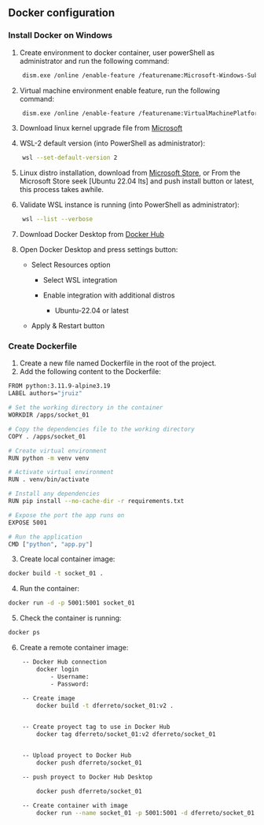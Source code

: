 ## Docker configuration

### Install Docker on Windows
1. Create environment to docker container, user powerShell as administrator and run the following command:
```bash 
    dism.exe /online /enable-feature /featurename:Microsoft-Windows-Subsystem-Linux /all /norestart
```
2. Virtual machine environment enable feature, run the following command:
```bash
    dism.exe /online /enable-feature /featurename:VirtualMachinePlatform /all /norestart
``` 
3. Download linux kernel upgrade file from [Microsoft](https://wslstorestorage.blob.core.windows.net/wslblob/wsl_update_x64.msi)

4. WSL-2 default version (into PowerShell as administrator):
```bash
    wsl --set-default-version 2
``` 
5. Linux distro installation, download from [Microsoft Store](https://aka.ms/wslstore), or From the Microsoft Store seek [Ubuntu 22.04 lts] 
		and push install button  or latest, this process takes awhile.

6. Validate WSL instance is running (into PowerShell as administrator):
```bash
    wsl --list --verbose
``` 

7. Download Docker Desktop from [Docker Hub](https://hub.docker.com/editions/community/docker-ce-desktop-windows)

8. Open Docker Desktop and press settings button:

	- Select Resources option
		- Select WSL integration
		- Enable integration with additional distros
		
			- Ubuntu-22.04 or latest
			
	- Apply & Restart button	

### Create Dockerfile
1. Create a new file named Dockerfile in the root of the project.
2. Add the following content to the Dockerfile:
```bash
FROM python:3.11.9-alpine3.19
LABEL authors="jruiz"

# Set the working directory in the container
WORKDIR /apps/socket_01

# Copy the dependencies file to the working directory
COPY . /apps/socket_01

# Create virtual environment
RUN python -m venv venv

# Activate virtual environment
RUN . venv/bin/activate

# Install any dependencies
RUN pip install --no-cache-dir -r requirements.txt

# Expose the port the app runs on
EXPOSE 5001

# Run the application
CMD ["python", "app.py"]
```
3. Create local container image:
```bash	
docker build -t socket_01 .
```
4. Run the container:
```bash
docker run -d -p 5001:5001 socket_01
```
5. Check the container is running:
```bash
docker ps
```

6. Create a remote container image:
```bash	
	-- Docker Hub connection
		docker login
			- Username:
			- Password:
		
	-- Create image 
		docker build -t dferreto/socket_01:v2 .	


	-- Create proyect tag to use in Docker Hub
		docker tag dferreto/socket_01:v2 dferreto/socket_01


	-- Upload proyect to Docker Hub
		docker push dferreto/socket_01

	-- push proyect to Docker Hub Desktop

		docker push dferreto/socket_01
	 
	-- Create container with image
		docker run --name socket_01 -p 5001:5001 -d dferreto/socket_01

```	
